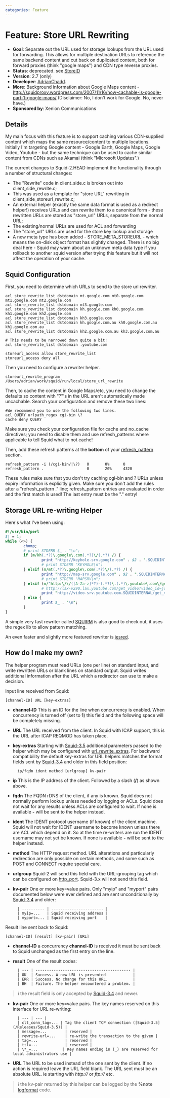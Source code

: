 ```yaml
---
categories: Feature
---
```

# Feature: Store URL Rewriting

- **Goal**: Separate out the URL used for storage lookups from the URL
    used for forwarding. This allows for multiple destination URLs to
    reference the same backend content and cut back on duplicated
    content, both for forward proxies (think "google maps") and CDN type
    reverse proxies.
- **Status**: deprecated. see
    [StoreID](/Features/StoreID)
- **Version**: 2.7 (only)
- **Developer**:
    [AdrianChadd](/AdrianChadd).
- **More**: Background information about Google Maps content -
    <http://squidproxy.wordpress.com/2007/11/16/how-cachable-is-google-part-1-google-maps/>
    (Disclaimer: No, I don't work for Google. No, never have.)
- **Sponsored by**: Xenion Communications

## Details

My main focus with this feature is to support caching various
CDN-supplied content which maps the same resource/content to multiple
locations. Initially I'm targeting Google content - Google Earth,
Google Maps, Google Video, Youtube - but the same technique can be used
to cache similar content from CDNs such as Akamai (think "Microsoft
Updates".)

The current changes to Squid-2.HEAD implement the functionality through
a number of structural changes:

- The "Rewrite" code in client_side.c is broken out into
    client_side_rewrite.c;
- This was used as a template for "store URL" rewriting in
    client_side_storeurl_rewrite.c;
- An external helper (exactly the same data format is used as a
    redirect helper\!) receives URLs and can rewrite them to a canonical
    form - these rewritten URLs are stored as "store_url" URLs,
    separate from the normal URL;
- The existing/normal URLs are used for ACL and forwarding
- The "store_url" URLs are used for the store key lookup and storage
- A new meta type has been added - STORE_META_STOREURL - which means
    the on-disk object format has slightly changed. There is no big deal
    here - Squid may warn about an unknown meta data type if you
    rollback to another squid version after trying this feature but it
    will not affect the operation of your cache.

## Squid Configuration

First, you need to determine which URLs to send to the store url
rewriter.

    acl store_rewrite_list dstdomain mt.google.com mt0.google.com mt1.google.com mt2.google.com
    acl store_rewrite_list dstdomain mt3.google.com
    acl store_rewrite_list dstdomain kh.google.com kh0.google.com kh1.google.com kh2.google.com
    acl store_rewrite_list dstdomain kh3.google.com
    acl store_rewrite_list dstdomain kh.google.com.au kh0.google.com.au kh1.google.com.au
    acl store_rewrite_list dstdomain kh2.google.com.au kh3.google.com.au

    # This needs to be narrowed down quite a bit!
    acl store_rewrite_list dstdomain .youtube.com

    storeurl_access allow store_rewrite_list
    storeurl_access deny all

Then you need to configure a rewriter helper.

    storeurl_rewrite_program /Users/adrian/work/squid/run/local/store_url_rewrite

Then, to cache the content in Google Maps/etc, you need to change the
defaults so content with "?"'s in the URL aren't automatically made
uncachable. Search your configuration and remove these two lines:

    #We recommend you to use the following two lines.
    acl QUERY urlpath_regex cgi-bin \?
    cache deny QUERY

Make sure you check your configuration file for cache and no_cache
directives; you need to disable them and use refresh_patterns where
applicable to tell Squid what to not cache\!

Then, add these refresh patterns at the **bottom** of your
[refresh_pattern](http://www.squid-cache.org/Doc/config/refresh_pattern)
section.

    refresh_pattern -i (/cgi-bin/|\?)   0       0%      0
    refresh_pattern .                   0       20%     4320

These rules make sure that you don't try caching cgi-bin and ? URLs
unless expiry information is explicitly given. Make sure you don't add
the rules after a "refresh_pattern ." line; refresh_pattern entries
are evaluated in order and the first match is used\! The last entry must
be the "." entry!

## Storage URL re-writing Helper

Here's what I've been using:

```perl
#!/usr/bin/perl
$| = 1;
while (<>) {
        chomp;
        # print STDERR $_ . "\n";
        if (m/kh(.*?)\.google\.com(.*?)\/(.*?) /) {
                print "http://keyhole-srv.google.com" . $2 . ".SQUIDINTERNAL/" . $3 . "\n";
                # print STDERR "KEYHOLE\n";
        } elsif (m/mt(.*?)\.google\.com(.*?)\/(.*?) /) {
                print "http://map-srv.google.com" . $2 . ".SQUIDINTERNAL/" . $3 . "\n";
                # print STDERR "MAPSRV\n";
        } elsif (m/^http:\/\/([A-Za-z]*?)-(.*?)\.(.*)\.youtube\.com\/get_video\?video_id=(.*) /) {
                # http://lax-v290.lax.youtube.com/get_video?video_id=jqx1ZmzX0k0
                print "http://video-srv.youtube.com.SQUIDINTERNAL/get_video?video_id=" . $4 . "\n";
        } else {
                print $_ . "\n";
        }
}
```

A simple very fast rewriter called [SQUIRM](http://squirm.foote.com.au/)
is also good to check out, it uses the regex lib to allow pattern
matching.

An even faster and slightly more featured rewriter is
[jesred](http://www.linofee.org/~jel/webtools/jesred/).

## How do I make my own?

The helper program must read URLs (one per line) on standard input, and
write rewritten URLs or blank lines on standard output. Squid writes
additional information after the URL which a redirector can use to make
a decision.

Input line received from Squid:

    [channel-ID] URL [key-extras]

- **channel-ID**
    This is an ID for the line when concurrency is enabled. When
    concurrency is turned off (set to **1**) this field and the
    following space will be completely missing.
- **URL**
    The URL received from the client. In Squid with ICAP support,
    this is the URL after ICAP REQMOD has taken place.
- **key-extras**
    Starting with [Squid-3.5](/Releases/Squid-3.5)
    additional parameters passed to the helper which may be
    configured with
    [url_rewrite_extras](http://www.squid-cache.org/Doc/config/url_rewrite_extras).
    For backward compatibility the default key-extras for URL
    helpers matches the format fields sent by [Squid-3.4](/Releases/Squid-3.4)
    and older in this field position:

        ip/fqdn ident method [urlgroup] kv-pair
- **ip**
    This is the IP address of the client. Followed by a slash
    (**/**) as shown above.
- **fqdn**
    The FQDN rDNS of the client, if any is known. Squid does not
    normally perform lookup unless needed by logging or ACLs. Squid
    does not wait for any results unless ACLs are configured to
    wait. If none is available **-** will be sent to the helper
    instead.
- **ident**
    The IDENT protocol username (if known) of the client machine.
    Squid will not wait for IDENT username to become known unless
    there are ACL which depend on it. So at the time re-writers are
    run the IDENT username may not yet be known. If none is
    available **-** will be sent to the helper instead.
- **method**
    The HTTP request method. URL alterations and particularly
    redirection are only possible on certain methods, and some such
    as POST and CONNECT require special care.
- **urlgroup**
    Squid-2 will send this field with the URL-grouping tag which can
    be configured on
    [http_port](http://www.squid-cache.org/Doc/config/http_port).
    Squid-3.x will not send this field.
- **kv-pair**
        One or more key=value pairs. Only "myip" and "myport" pairs
        documented below were ever defined and are sent unconditionally
        by [Squid-3.4](/Releases/Squid-3.4)  and older:

        | ---------- | ----------------------- |
        | myip=...   | Squid receiving address |
        | myport=... | Squid receiving port    |


Result line sent back to Squid:

    [channel-ID] [result] [kv-pair] [URL]

- **channel-ID**
    a concurrency **channel-ID** is received it must be sent
    back to Squid unchanged as the first entry on the line.
- **result**
    One of the result codes:

        | --- | ------------------------------------------ |
        | OK  | Success. A new URL is presented            |
        | ERR | Success. No change for this URL.           |
        | BH  | Failure. The helper encountered a problem. |

> :information_source:
    the result field is only accepted by
    [Squid-3.4](/Releases/Squid-3.4) and newer.

- **kv-pair**
    One or more key=value pairs. The key names reserved on this
    interface for URL re-writing:

        | --- | --- |
        | clt_conn_tag=... | Tag the client TCP connection ([Squid-3.5](/Releases/Squid-3.5)) |
        | message=...        | reserved |
        | rewrite-url=...    | re-write the transaction to the given |
        | tag=...            | reserved |
        | ttl=...            | reserved |
        | \*_=...           | Key names ending in (_) are reserved for local administrators use |

- **URL**
    The URL to be used instead of the one sent by the client. If no
    action is required leave the URL field blank. The URL sent must
    be an absolute URL. ie starting with _http://_ or _ftp://_
    etc.

> :information_source:
        the kv-pair returned by this helper can be logged by the
        **%note** [logformat](http://www.squid-cache.org/Doc/config/logformat)
        code.
